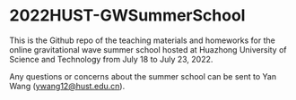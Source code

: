 # 2022HUST-GWSummerSchool
This is the Github repo of the teaching materials and homeworks for the online gravitational wave summer school hosted at Huazhong University of Science and Technology from July 18 to July 23, 2022. 

Any questions or concerns about the summer school can be sent to Yan Wang (ywang12@hust.edu.cn).


